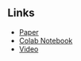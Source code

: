 ## Links
- [Paper](https://ieeexplore-ieee-org.library.somaiya.edu/document/10768874)
- [Colab Notebook](https://colab.research.google.com/drive/1Uc_NFN_DHTD2gl_LMk-5j9dUuV_CEEnk?usp=sharing)
- [Video](https://drive.google.com/drive/folders/1xtp-NpSUf-e1iVu9GFoZNju_tqiC3PVB?usp=sharing)


